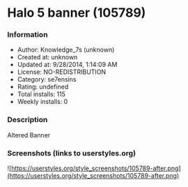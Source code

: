 # Halo 5 banner (105789)

### Information
- Author: Knowledge_7s (unknown)
- Created at: unknown
- Updated at: 9/28/2014, 1:14:09 AM
- License: NO-REDISTRIBUTION
- Category: se7ensins
- Rating: undefined
- Total installs: 115
- Weekly installs: 0


### Description
Altered Banner


### Screenshots (links to userstyles.org)
![https://userstyles.org/style_screenshots/105789-after.png](https://userstyles.org/style_screenshots/105789-after.png)



